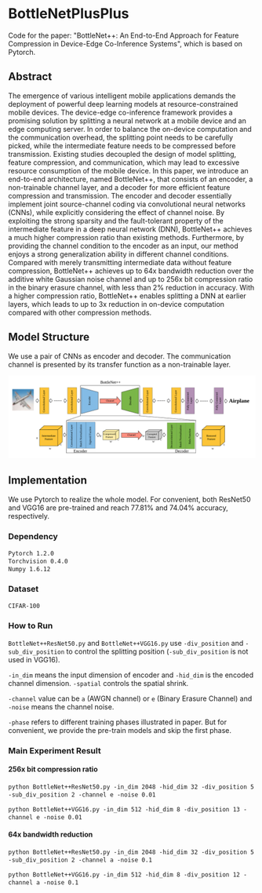 # BottleNetPlusPlus

Code for the paper: "BottleNet++: An End-to-End Approach for Feature Compression in Device-Edge Co-Inference Systems", which is based on Pytorch.

## Abstract

The emergence of various intelligent mobile applications demands the deployment of powerful deep learning models at resource-constrained mobile devices. The device-edge co-inference framework provides a promising solution by splitting a neural network at a mobile device and an edge computing server. In order to balance the on-device computation and the communication overhead, the splitting point needs to be carefully picked, while the intermediate feature needs to be compressed before transmission. Existing studies decoupled the design of model splitting, feature compression, and communication, which may lead to excessive resource consumption of the mobile device. In this paper, we introduce an end-to-end architecture, named BottleNet++, that consists of an encoder, a non-trainable channel layer, and a decoder for more efficient feature compression and transmission. The encoder and decoder essentially implement joint source-channel coding via convolutional neural networks (CNNs), while explicitly considering the effect of channel noise. By exploiting the strong sparsity and the fault-tolerant property of the intermediate feature in a deep neural network (DNN), BottleNet++ achieves a much higher compression ratio than existing methods. Furthermore, by providing the channel condition to the encoder as an input, our method enjoys a strong generalization ability in different channel conditions. Compared with merely transmitting intermediate data without feature compression, BottleNet++ achieves up to 64x bandwidth reduction over the additive white Gaussian noise channel and up to 256x bit compression ratio in the binary erasure channel, with less than 2\% reduction in accuracy. With a higher compression ratio, BottleNet++ enables splitting a DNN at earlier layers, which leads to up to 3x reduction in on-device computation compared with other compression methods.

## Model Structure

We use a pair of CNNs as encoder and decoder. The communication channel is presented by its transfer function as a non-trainable layer.

![avatar](./encoder_and_decoder.png)

## Implementation

We use Pytorch to realize the whole model. For convenient, both ResNet50 and VGG16 are pre-trained and reach 77.81% and 74.04% accuracy, respectively.

### Dependency

```
Pytorch 1.2.0
Torchvision 0.4.0
Numpy 1.6.12
```

### Dataset

```
CIFAR-100
```
### How to Run

`BottleNet++ResNet50.py` and `BottleNet++VGG16.py` use `-div_position` and `-sub_div_position` to control the splitting position (`-sub_div_position` is not used in VGG16).

`-in_dim` means the input dimension of encoder and `-hid_dim` is the encoded channel dimension. `-spatial` controls the spatial shrink.

`-channel` value can be `a` (AWGN channel) or `e` (Binary Erasure Channel) and `-noise` means the channel noise.

`-phase` refers to different training phases illustrated in paper. But for convenient, we provide the pre-train models and skip the first phase.

### Main Experiment Result

#### 256x bit compression ratio

```
python BottleNet++ResNet50.py -in_dim 2048 -hid_dim 32 -div_position 5 -sub_div_position 2 -channel e -noise 0.01
```
```
python BottleNet++VGG16.py -in_dim 512 -hid_dim 8 -div_position 13 -channel e -noise 0.01
```

#### 64x bandwidth reduction
```
python BottleNet++ResNet50.py -in_dim 2048 -hid_dim 32 -div_position 5 -sub_div_position 2 -channel a -noise 0.1
```
```
python BottleNet++VGG16.py -in_dim 512 -hid_dim 8 -div_position 12 -channel a -noise 0.1
```

